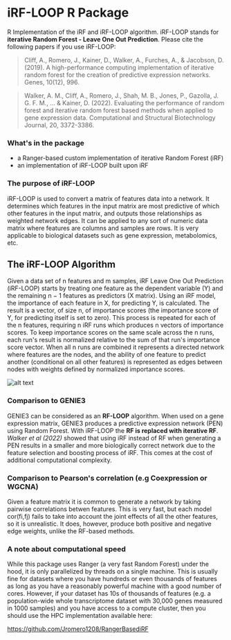 # iRF-LOOP R Package
R Implementation of the iRF and iRF-LOOP algorithm. iRF-LOOP stands for **iterative Random Forest - Leave One Out Prediction**. Please cite the following papers if you use iRF-LOOP:

>Cliff, A., Romero, J., Kainer, D., Walker, A., Furches, A., & Jacobson, D. (2019). A high-performance computing implementation of iterative random forest for the creation of predictive expression networks. Genes, 10(12), 996.

>Walker, A. M., Cliff, A., Romero, J., Shah, M. B., Jones, P., Gazolla, J. G. F. M., ... & Kainer, D. (2022). Evaluating the performance of random forest and iterative random forest based methods when applied to gene expression data. Computational and Structural Biotechnology Journal, 20, 3372-3386.

### What's in the package
* a Ranger-based custom implementation of iterative Random Forest (iRF)
* an implementation of iRF-LOOP built upon iRF

### The purpose of iRF-LOOP
iRF-LOOP is used to convert a matrix of features data into a network. It determines which features in the input matrix are most predictive of which other features in the input matrix, and outputs those relationships as weighted network edges. It can be applied to any sort of numeric data matrix where features are columns and samples are rows. It is very applicable to biological datasets such as gene expression, metabolomics, etc.

## The iRF-LOOP Algorithm
Given a data set of n features and m samples, iRF Leave One Out Prediction (iRF-LOOP) starts by treating one feature as the dependent variable (Y) and the remaining n − 1 features as predictors (X matrix). Using an iRF model, the importance of each feature in X, for predicting Y, is calculated. The result is a vector, of size n, of importance scores (the importance score of Y, for predicting itself is set to zero). This process is repeated for each of the n features, requiring n iRF runs which produces n vectors of importance scores. To keep importance scores on the same scale across the n runs, each run's result is normalized relative to the sum of that run's importance score vector. When all n runs are combined it represents a directed network where features are the nodes, and the ability of one feature to predict another (conditional on all other features) is represented as edges between nodes with weights defined by normalized importance scores.

![alt text](https://www.mdpi.com/genes/genes-10-00996/article_deploy/html/images/genes-10-00996-g001.png)

### Comparison to GENIE3
GENIE3 can be considered as an **RF-LOOP** algorithm. When used on a gene expression matrix, GENIE3 produces a predictive expression network (PEN) using Random Forest. With iRF-LOOP the **RF is replaced with iterative RF**. *Walker et al (2022)* showed that using iRF instead of RF when generating a PEN results in a smaller and more biologically correct network due to the feature selection and boosting process of iRF. This comes at the cost of additional computational complexity.

### Comparison to Pearson's correlation (e.g Coexpression or WGCNA)
Given a feature matrix it is common to generate a network by taking pairwise correlations betwen features. This is very fast, but each model cor(fi,fj) fails to take into account the joint effects of all the other features, so it is unrealistic. It does, however, produce both positive and negative edge weights, unlike the RF-based methods.

### A note about computational speed
While this package uses Ranger (a very fast Random Forest) under the hood, it is only parallelized by threads on a single machine. This is usually fine for datasets where you have hundreds or even thousands of features as long as you have a reasonably powerful machine with a good number of cores. However, if your dataset has 10s of thousands of features (e.g. a population-wide whole transcriptome dataset with 30,000 genes measured in 1000 samples) and you have access to a compute cluster, then you should use the HPC implementation available here:

https://github.com/Jromero1208/RangerBasediRF
